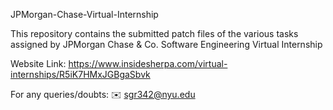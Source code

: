 JPMorgan-Chase-Virtual-Internship


This repository contains the submitted patch files of the various tasks assigned by JPMorgan Chase & Co. Software Engineering Virtual Internship

Website Link:
https://www.insidesherpa.com/virtual-internships/R5iK7HMxJGBgaSbvk



For any queries/doubts:
✉️ sgr342@nyu.edu
